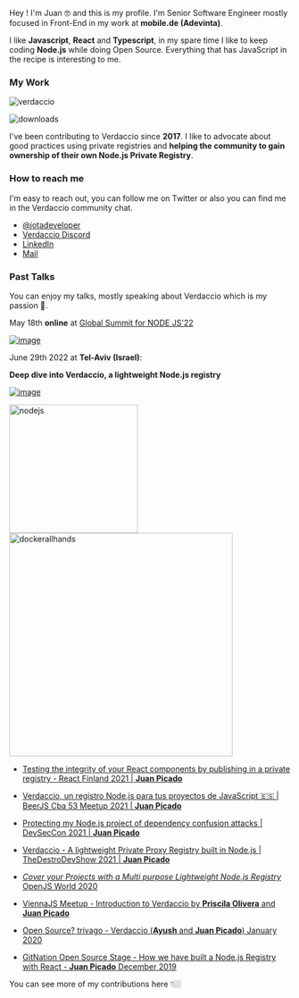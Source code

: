 
Hey ! I'm Juan 🤓 and this is my profile. I'm Senior Software Engineer mostly focused in Front-End in my work at **mobile.de (Adevinta)**. 

I like **Javascript**, **React** and **Typescript**, in my spare time I like to keep coding **Node.js** while doing Open Source. Everything that has JavaScript in the recipe is interesting to me.

###  My Work

![verdaccio](https://cdn.verdaccio.dev/readme/verdaccio@2x.png)

![downloads](https://dockeri.co/image/verdaccio/verdaccio)

I've been contributing to Verdaccio since **2017**.  I like to advocate about good practices using private registries and **helping the community to gain ownership of their own Node.js Private Registry**.

### How to reach me

I'm easy to reach out, you can follow me on Twitter or also you can find me in the Verdaccio community chat. 

- [@jotadeveloper](https://twitter.com/jotadeveloper)
- [Verdaccio Discord](https://discord.gg/7qWJxBf)
- [LinkedIn](https://www.linkedin.com/in/jotadeveloper/)
- [Mail](mailto:jotadeveloper@gmail.com)

### Past Talks

You can enjoy my talks, mostly speaking about Verdaccio which is my passion 🥰.

May 18th **online** at [Global Summit for NODE JS'22](https://events.geekle.us/nodejs/)

[![image](https://user-images.githubusercontent.com/558752/167006223-c7ab120a-4022-4abf-97f7-77fea56478f1.png)](https://geekle.us/schedule/nodejs)


June 29th 2022 at **Tel-Aviv (Israel)**:

**Deep dive into Verdaccio, a lightweight Node.js registry**

[![image](https://user-images.githubusercontent.com/558752/167004978-5266f5fa-1215-4767-913d-954a664e44d6.png)](https://youtu.be/qRMucS3i3kQ)


<div>
<a href="https://portal.gitnation.org/contents/five-ways-of-taking-advantage-of-verdaccio-your-private-and-proxy-nodejs-registry">
   <img src="https://cdn.verdaccio.dev/readme/nodejscongress2022.jpg" alt="nodejs" width="230"/>
</a>
<a href="https://www.youtube.com/watch?v=zRI0skF1f8I">
   <img src="https://cdn.verdaccio.dev/readme/docker-all-hands-jpicado-talk.jpg" alt="dockerallhands" width="400"/>
</a>
</div> 

* [Testing the integrity of your React components by publishing in a private registry - React Finland 2021 | **Juan Picado**](https://www.youtube.com/watch?v=bRKZbrlQqLY&t=16s&ab_channel=ReactFinland)
* [Verdaccio, un registro Node.js para tus proyectos de JavaScript 🇪🇸 | BeerJS Cba 53 Meetup 2021 | **Juan Picado**](https://www.youtube.com/watch?v=6SyjqBmS49Y)

* [Protecting my Node.js project of dependency confusion attacks | DevSecCon 2021 | **Juan Picado**](https://www.youtube.com/watch?v=qTRADSp3Hpo&ab_channel=DevSecCon-)
* [Verdaccio - A lightweight Private Proxy Registry built in Node.js | TheDestroDevShow 2021 | **Juan Picado**](https://www.youtube.com/watch?v=P_hxy7W-IL4&t=1003s&ab_channel=TheDestroDevShow)
* [ *Cover your Projects with a Multi purpose Lightweight Node.js Registry* OpenJS World 2020](https://www.youtube.com/watch?v=oVCjDWeehAQ)
* [ViennaJS Meetup - Introduction to Verdaccio by **Priscila Olivera** and **Juan Picado**](https://www.youtube.com/watch?v=hDIFKzmoCa)
* [Open Source? trivago - Verdaccio (**Ayush** and **Juan Picado**) January 2020](https://www.youtube.com/watch?v=A5CWxJC9xzc)
* [GitNation Open Source Stage - How we have built a Node.js Registry with React - **Juan Picado** December 2019](https://www.youtube.com/watch?v=gpjC8Qp9B9A)

You can see more of my contributions here 👇🏼
